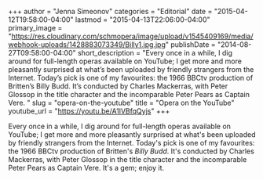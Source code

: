+++
author = "Jenna Simeonov"
categories = "Editorial"
date = "2015-04-12T19:58:00-04:00"
lastmod = "2015-04-13T22:06:00-04:00"
primary_image = "https://res.cloudinary.com/schmopera/image/upload/v1545409169/media/webhook-uploads/1428883073349/Billy1.jpg.jpg"
publishDate = "2014-08-27T09:58:00-04:00"
short_description = "Every once in a while, I dig around for full-length operas available on YouTube; I get more and more pleasantly surprised at what’s been uploaded by friendly strangers from the Internet. Today’s pick is one of my favourites: the 1966 BBCtv production of Britten’s Billy Budd. It’s conducted by Charles Mackerras, with Peter Glossop in the title character and the incomparable Peter Pears as Captain Vere. "
slug = "opera-on-the-youtube"
title = "Opera on the YouTube"
youtube_url = "https://youtu.be/A1lVBfqQyjs"
+++

Every once in a while, I dig around for full-length operas available on YouTube; I get more and more pleasantly surprised at what's been uploaded by friendly strangers from the Internet. Today's pick is one of my favourites: the 1966 BBCtv production of Britten's _Billy Budd_. It's conducted by Charles Mackerras, with Peter Glossop in the title character and the incomparable Peter Pears as Captain Vere. It's a gem; enjoy it.
